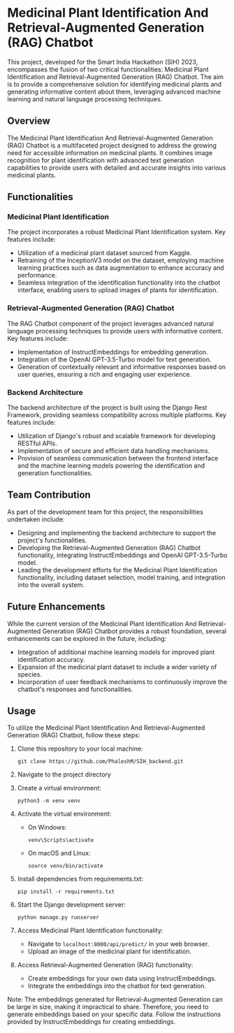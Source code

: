 # Medicinal Plant Identification And Retrieval-Augmented Generation (RAG) Chatbot

This project, developed for the Smart India Hackathon (SIH) 2023, encompasses the fusion of two critical functionalities: Medicinal Plant Identification and Retrieval-Augmented Generation (RAG) Chatbot. The aim is to provide a comprehensive solution for identifying medicinal plants and generating informative content about them, leveraging advanced machine learning and natural language processing techniques.

## Overview

The Medicinal Plant Identification And Retrieval-Augmented Generation (RAG) Chatbot is a multifaceted project designed to address the growing need for accessible information on medicinal plants. It combines image recognition for plant identification with advanced text generation capabilities to provide users with detailed and accurate insights into various medicinal plants.

## Functionalities

### Medicinal Plant Identification

The project incorporates a robust Medicinal Plant Identification system. Key features include:

- Utilization of a medicinal plant dataset sourced from Kaggle.
- Retraining of the InceptionV3 model on the dataset, employing machine learning practices such as data augmentation to enhance accuracy and performance.
- Seamless integration of the identification functionality into the chatbot interface, enabling users to upload images of plants for identification.

### Retrieval-Augmented Generation (RAG) Chatbot

The RAG Chatbot component of the project leverages advanced natural language processing techniques to provide users with informative content. Key features include:

- Implementation of InstructEmbeddings for embedding generation.
- Integration of the OpenAI GPT-3.5-Turbo model for text generation.
- Generation of contextually relevant and informative responses based on user queries, ensuring a rich and engaging user experience.

### Backend Architecture

The backend architecture of the project is built using the Django Rest Framework, providing seamless compatibility across multiple platforms. Key features include:

- Utilization of Django's robust and scalable framework for developing RESTful APIs.
- Implementation of secure and efficient data handling mechanisms.
- Provision of seamless communication between the frontend interface and the machine learning models powering the identification and generation functionalities.

## Team Contribution

As part of the development team for this project, the responsibilities undertaken include:

- Designing and implementing the backend architecture to support the project's functionalities.
- Developing the Retrieval-Augmented Generation (RAG) Chatbot functionality, integrating InstructEmbeddings and OpenAI GPT-3.5-Turbo model.
- Leading the development efforts for the Medicinal Plant Identification functionality, including dataset selection, model training, and integration into the overall system.

## Future Enhancements

While the current version of the Medicinal Plant Identification And Retrieval-Augmented Generation (RAG) Chatbot provides a robust foundation, several enhancements can be explored in the future, including:

- Integration of additional machine learning models for improved plant identification accuracy.
- Expansion of the medicinal plant dataset to include a wider variety of species.
- Incorporation of user feedback mechanisms to continuously improve the chatbot's responses and functionalities.


## Usage

To utilize the Medicinal Plant Identification And Retrieval-Augmented Generation (RAG) Chatbot, follow these steps:

1. Clone this repository to your local machine:

   ```
   git clone https://github.com/PhaleshM/SIH_backend.git
   ```

2. Navigate to the project directory

3. Create a virtual environment:

   ```
   python3 -m venv venv
   ```

4. Activate the virtual environment:

   - On Windows:

     ```
     venv\Scripts\activate
     ```

   - On macOS and Linux:

     ```
     source venv/bin/activate
     ```

5. Install dependencies from requirements.txt:

   ```
   pip install -r requirements.txt
   ```

6. Start the Django development server:

   ```
   python manage.py runserver
   ```

7. Access Medicinal Plant Identification functionality:
   
   - Navigate to `localhost:8000/api/predict/` in your web browser.
   - Upload an image of the medicinal plant for identification.

8. Access Retrieval-Augmented Generation (RAG) functionality:
   
   - Create embeddings for your own data using InstructEmbeddings.
   - Integrate the embeddings into the chatbot for text generation.

Note: The embeddings generated for Retrieval-Augmented Generation can be large in size, making it impractical to share. Therefore, you need to generate embeddings based on your specific data. Follow the instructions provided by InstructEmbeddings for creating embeddings.

